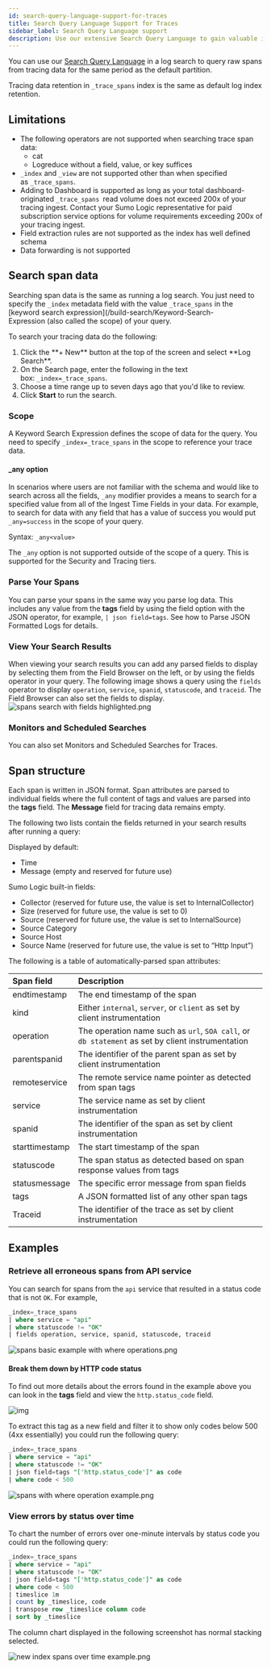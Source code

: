 ```yaml
---
id: search-query-language-support-for-traces
title: Search Query Language Support for Traces
sidebar_label: Search Query Language support
description: Use our extensive Search Query Language to gain valuable insight into your traces.
---
```


You can use our [Search Query Language](/docs/search/search-query-language) in a log search to query raw spans from tracing data for the same period as the default partition.

Tracing data retention in `_trace_spans` index is the same as default log index retention.

## Limitations

* The following operators are not supported when searching trace span data:
    * cat
    * Logreduce without a field, value, or key suffices
* `_index` and `_view` are not supported other than when specified as `_trace_spans`.
* Adding to Dashboard is supported as long as your total dashboard-originated `_trace_spans `read volume does not exceed 200x of your tracing ingest. Contact your Sumo Logic representative for paid subscription service options for volume requirements exceeding 200x of your tracing ingest.
* Field extraction rules are not supported as the index has well defined schema
* Data forwarding is not supported


## Search span data

Searching span data is the same as running a log search. You just need to specify the `_index` metadata field with the value `_trace_spans` in the [keyword search expression](/build-search/Keyword-Search-Expression (also called the scope) of your query.

To search your tracing data do the following:

1. <!--Kanso [**Classic UI**](/docs/get-started/sumo-logic-ui/). Kanso-->  Click the **+ New** button at the top of the screen and select **Log Search**. <!--Kanso <br/>[**New UI**](/docs/get-started/sumo-logic-ui). In the main Sumo Logic menu, select **Logs > Log Search**. You can also click the **Go To...** menu at the top of the screen and select **Log Search**.  Kanso--> 
1. On the Search page, enter the following in the text box: `_index=_trace_spans`. 
1. Choose a time range up to seven days ago that you'd like to review.
1. Click **Start** to run the search.

### Scope

A Keyword Search Expression defines the scope of data for the query. You need to specify `_index=_trace_spans` in the scope to reference your trace data.

#### _any option

In scenarios where users are not familiar with the schema and would like to search across all the fields, `_any` modifier provides a means to search for a specified value from all of the Ingest Time Fields in your data. For example, to search for data with any field that has a value of success you would put `_any=success` in the scope of your query.

Syntax: `_any<value>`

The `_any` option is not supported outside of the scope of a query. This is supported for the Security and Tracing tiers.

### Parse Your Spans

You can parse your spans in the same way you parse log data. This includes any value from the **tags** field by using the field option with the JSON operator, for example, `| json field=tags`. See how to Parse JSON Formatted Logs for details.

### View Your Search Results

When viewing your search results you can add any parsed fields to display by selecting them from the Field Browser on the left, or by using the fields operator in your query. The following image shows a query using the `fields` operator to display `operation`, `service`, `spanid`, `statuscode`, and `traceid`. The Field Browser can also set the fields to display.<br/> ![spans search with fields highlighted.png](/img/traces/spans-search-with-fields-highlighted.png)

### Monitors and Scheduled Searches
You can also set Monitors and Scheduled Searches for Traces.

## Span structure

Each span is written in JSON format. Span attributes are parsed to individual fields where the full content of tags and values are parsed into the **tags** field. The **Message** field for tracing data remains empty.

The following two lists contain the fields returned in your search results after running a query:

Displayed by default:
* Time
* Message (empty and reserved for future use)

Sumo Logic built-in fields:

* Collector (reserved for future use, the value is set to InternalCollector)
* Size (reserved for future use, the value is set to 0)
* Source (reserved for future use, the value is set to InternalSource)
* Source Category
* Source Host
* Source Name (reserved for future use, the value is set to “Http Input”)

The following is a table of automatically-parsed span attributes:

| Span field | Description |
|:----------------|:----------------|
| endtimestamp   | The end timestamp of the span                                                                    |
| kind           | Either `internal`, `server`, or `client` as set by client instrumentation                        |
| operation      | The operation name such as `url`, `SOA call`, or `db statement` as set by client instrumentation |
| parentspanid   | The identifier of the parent span as set by client instrumentation                               |
| remoteservice  | The remote service name pointer as detected from span tags                                       |
| service        | The service name as set by client instrumentation                                                |
| spanid         | The identifier of the span as set by client instrumentation                                      |
| starttimestamp | The start timestamp of the span                                                                  |
| statuscode     | The span status as detected based on span response values from tags                              |
| statusmessage  | The specific error message from span fields                                                      |
| tags           | A JSON formatted list of any other span tags                                                     |
| Traceid        | The identifier of the trace as set by client instrumentation                                     |

## Examples

### Retrieve all erroneous spans from API service

You can search for spans from the `api` service that resulted in a status code that is not `OK`. For example,

```sql
_index=_trace_spans
| where service = "api"
| where statuscode != "OK"
| fields operation, service, spanid, statuscode, traceid
```

![spans basic example with where operations.png](/img/traces/spans-basic-example-with-where-operations.png)

#### Break them down by HTTP code status

To find out more details about the errors found in the example above you
can look in the **tags** field and view the `http.status_code` field.

![img](/img/traces/http-code-status.png)

To extract this tag as a new field and filter it to show only codes below 500 (4xx essentially) you could run the following query:

```sql
_index=_trace_spans
| where service = "api"
| where statuscode != "OK"
| json field=tags "['http.status_code']" as code
| where code < 500
```

![spans with where operation example.png](/img/traces/spans-with-where-operation-example.png)

### View errors by status over time

To chart the number of errors over one-minute intervals by status code
you could run the following query:

```sql
_index=_trace_spans
| where service = "api"
| where statuscode != "OK"
| json field=tags "['http.status_code']" as code
| where code < 500
| timeslice 1m
| count by _timeslice, code
| transpose row _timeslice column code
| sort by _timeslice
```

The column chart displayed in the following screenshot has normal stacking selected.

![new index spans over time example.png](/img/traces/new-index-spans-over-time-example.png)
